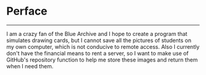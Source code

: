 # **Perface**
---
  I am a crazy fan of the Blue Archive and I hope to create a program that simulates drawing cards, but I cannot save all the pictures of students on my own computer, which is not conducive to remote access. Also I currently don't have the financial means to rent a server, so I want to make use of GitHub's repository function to help me store these images and return them when I need them.